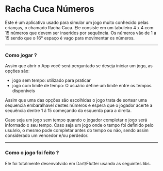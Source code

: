 # Racha Cuca Números

Este é um aplicativo usado para simular um jogo muito conhecido pelas crianças, o chamado Racha Cuca. Ele
consiste em um tabuleiro 4 x 4 com 15 números que devem ser inseridos por sequência. Os números vão de 1 a 15
sendo que o 16° espaço é vago para movimentar os números.

---

### Como jogar ?

Assim que abrir o App você será perguntado se deseja iniciar um jogo, as opções são:

- jogo sem tempo: utilizado para praticar
- jogo com limite de tempo: O usuário define um limite entre os tempos disponíveis

Assim que uma das opções são escolhidas o jogo trata de sortear uma sequencia embaralhavel destes números e
espera que o jogador acerte a sequência dentre 1 á 15 começando da esquerda para a direita.

Caso seja um jogo sem tempo quando o jogador completar o jogo será informado o seu tempo.
Caso seja um jogo onde o tempo foi definido pelo usuário, o mesmo pode completar antes do tempo ou não, sendo
assim considerado um vencedor e/ou perdedor.

---

### Como o jogo foi feito ?

Ele foi totalmente desenvolvido em Dart/Flutter usando as seguintes libs.
